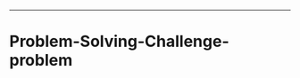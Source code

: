 ---------------------------------------------------------------------
# Problem-Solving-Challenge-problem
